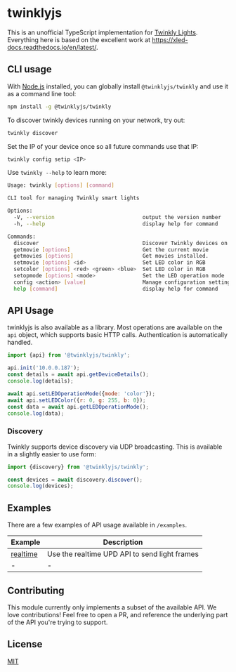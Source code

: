 # twinklyjs

This is an unofficial TypeScript implementation for [Twinkly Lights](https://twinkly.com/).  Everything here is based on the excellent work at <https://xled-docs.readthedocs.io/en/latest/>.  

## CLI usage

With [Node.js](https://nodejs.org/en) installed, you can globally install `@twinklyjs/twinkly` and use it as a command line tool:

```sh
npm install -g @twinklyjs/twinkly
```

To discover twinkly devices running on your network, try out:

```sh
twinkly discover
```

Set the IP of your device once so all future commands use that IP:

```sh
twinkly config setip <IP>
```

Use `twinkly --help` to learn more:

```sh
Usage: twinkly [options] [command]

CLI tool for managing Twinkly smart lights

Options:
  -V, --version                            output the version number
  -h, --help                               display help for command

Commands:
  discover                                 Discover Twinkly devices on the network
  getmovie [options]                       Get the current movie
  getmovies [options]                      Get movies installed.
  setmovie [options] <id>                  Set LED color in RGB
  setcolor [options] <red> <green> <blue>  Set LED color in RGB
  setopmode [options] <mode>               Set the LED operation mode
  config <action> [value]                  Manage configuration settings
  help [command]                           display help for command
```

## API Usage

twinklyjs is also available as a library. Most operations are available on the `api` object, which supports basic HTTP calls.  Authentication is automatically handled.

```js
import {api} from '@twinklyjs/twinkly';

api.init('10.0.0.187');
const details = await api.getDeviceDetails();
console.log(details);

await api.setLEDOperationMode({mode: 'color'});
await api.setLEDColor({r: 0, g: 255, b: 0});
const data = await api.getLEDOperationMode();
console.log(data);
```

### Discovery

Twinkly supports device discovery via UDP broadcasting. This is available in a slightly easier to use form:

```js
import {discovery} from '@twinklyjs/twinkly';

const devices = await discovery.discover();
console.log(devices);
```

## Examples

There are a few examples of API usage available in `/examples`.

| Example | Description |
|--|---|
| [realtime](./examples/realtime.js) | Use the realtime UPD API to send light frames |
|-|-|

## Contributing

This module currently only implements a subset of the available API.  We love contributions!  Feel free to open a PR, and reference the underlying part of the API you're trying to support.

## License

[MIT](LICENSE.md)
